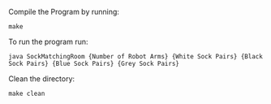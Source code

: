 Compile the Program by running:

    make

To run the program run:

    java SockMatchingRoom {Number of Robot Arms} {White Sock Pairs} {Black Sock Pairs} {Blue Sock Pairs} {Grey Sock Pairs}

Clean the directory:

    make clean
